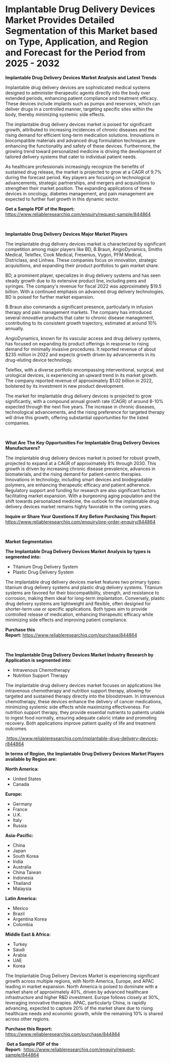 <p><h1>Implantable Drug Delivery Devices Market Provides Detailed Segmentation of this Market based on Type, Application, and Region and Forecast for the Period from 2025 - 2032</h1></p><p><strong>Implantable Drug Delivery Devices Market Analysis and Latest Trends</strong></p>
<p><p>Implantable drug delivery devices are sophisticated medical systems designed to administer therapeutic agents directly into the body over extended periods, enhancing patient compliance and treatment efficacy. These devices include implants such as pumps and reservoirs, which can deliver drugs in a controlled manner, targeting specific sites within the body, thereby minimizing systemic side effects.</p><p>The implantable drug delivery devices market is poised for significant growth, attributed to increasing incidences of chronic diseases and the rising demand for efficient long-term medication solutions. Innovations in biocompatible materials and advanced drug formulation techniques are enhancing the functionality and safety of these devices. Furthermore, the growing trend toward personalized medicine is driving the development of tailored delivery systems that cater to individual patient needs.</p><p>As healthcare professionals increasingly recognize the benefits of sustained drug release, the market is projected to grow at a CAGR of 9.7% during the forecast period. Key players are focusing on technological advancements, strategic partnerships, and mergers and acquisitions to strengthen their market position. The expanding applications of these devices in oncology, diabetes management, and pain management are expected to further fuel growth in this dynamic sector.</p></p>
<p><strong>Get a Sample PDF of the Report:&nbsp;</strong> <a href="https://www.reliableresearchiq.com/enquiry/request-sample/844864?utm_campaign=2724&utm_medium=2&utm_source=Github&utm_content=ia&utm_term=13042025&utm_id=implantable-drug-delivery-devices">https://www.reliableresearchiq.com/enquiry/request-sample/844864</a></p>
<p>&nbsp;</p>
<p><strong>Implantable Drug Delivery Devices Major Market Players</strong></p>
<p><p>The implantable drug delivery devices market is characterized by significant competition among major players like BD, B.Braun, AngioDynamics, Smiths Medical, Teleflex, Cook Medical, Fresenius, Vygon, PFM Medical, Districlass, and Linhwa. These companies focus on innovation, strategic acquisitions, and expanding their product portfolios to gain market share.</p><p>BD, a prominent player, specializes in drug delivery systems and has seen steady growth due to its extensive product line, including pens and syringes. The company's revenue for fiscal 2022 was approximately $19.5 billion. With a continued emphasis on advanced drug delivery technologies, BD is poised for further market expansion.</p><p>B.Braun also commands a significant presence, particularly in infusion therapy and pain management markets. The company has introduced several innovative products that cater to chronic disease management, contributing to its consistent growth trajectory, estimated at around 10% annually. </p><p>AngioDynamics, known for its vascular access and drug delivery systems, has focused on expanding its product offerings in response to rising demand for minimally invasive procedures. It reported revenue of about $235 million in 2022 and expects growth driven by advancements in its drug-eluting device technology.</p><p>Teleflex, with a diverse portfolio encompassing interventional, surgical, and urological devices, is experiencing an upward trend in its market growth. The company reported revenue of approximately $1.02 billion in 2022, bolstered by its investment in new product development.</p><p>The market for implantable drug delivery devices is projected to grow significantly, with a compound annual growth rate (CAGR) of around 8-10% expected through the next five years. The increase in chronic diseases, technological advancements, and the rising preference for targeted therapy will drive this growth, offering substantial opportunities for the listed companies.</p></p>
<p>&nbsp;</p>
<p><strong>What Are The Key Opportunities For Implantable Drug Delivery Devices Manufacturers?</strong></p>
<p><p>The implantable drug delivery devices market is poised for robust growth, projected to expand at a CAGR of approximately 8% through 2030. This growth is driven by increasing chronic disease prevalence, advances in biomaterials, and the rising demand for patient-centric therapies. Innovations in technology, including smart devices and biodegradable polymers, are enhancing therapeutic efficacy and patient adherence. Regulatory support and funding for research are also significant factors facilitating market expansion. With a burgeoning aging population and the shift towards personalized medicine, the outlook for the implantable drug delivery devices market remains highly favorable in the coming years.</p></p>
<p><strong>Inquire or Share Your Questions If Any Before Purchasing This Report:</strong> <a href="https://www.reliableresearchiq.com/enquiry/pre-order-enquiry/844864?utm_campaign=2724&utm_medium=2&utm_source=Github&utm_content=ia&utm_term=13042025&utm_id=implantable-drug-delivery-devices">https://www.reliableresearchiq.com/enquiry/pre-order-enquiry/844864</a></p>
<p>&nbsp;</p>
<p><strong>Market Segmentation</strong></p>
<p><strong>The Implantable Drug Delivery Devices Market Analysis by types is segmented into:</strong></p>
<p><ul><li>Titanium Drug Delivery System</li><li>Plastic Drug Delivery System</li></ul></p>
<p><p>The implantable drug delivery devices market features two primary types: titanium drug delivery systems and plastic drug delivery systems. Titanium systems are favored for their biocompatibility, strength, and resistance to corrosion, making them ideal for long-term implantation. Conversely, plastic drug delivery systems are lightweight and flexible, often designed for shorter-term use or specific applications. Both types aim to provide controlled release of medication, enhancing therapeutic efficacy while minimizing side effects and improving patient compliance.</p></p>
<p><strong>Purchase this Report:&nbsp;</strong><a href="https://www.reliableresearchiq.com/purchase/844864?utm_campaign=2724&utm_medium=2&utm_source=Github&utm_content=ia&utm_term=13042025&utm_id=implantable-drug-delivery-devices">https://www.reliableresearchiq.com/purchase/844864</a></p>
<p>&nbsp;</p>
<p><strong>The Implantable Drug Delivery Devices Market Industry Research by Application is segmented into:</strong></p>
<p><ul><li>Intravenous Chemotherapy</li><li>Nutrition Support Therapy</li></ul></p>
<p><p>The implantable drug delivery devices market focuses on applications like intravenous chemotherapy and nutrition support therapy, allowing for targeted and sustained therapy directly into the bloodstream. In intravenous chemotherapy, these devices enhance the delivery of cancer medications, minimizing systemic side effects while maximizing effectiveness. For nutrition support therapy, they provide essential nutrients to patients unable to ingest food normally, ensuring adequate caloric intake and promoting recovery. Both applications improve patient quality of life and treatment outcomes.</p></p>
<p><a href="https://www.reliableresearchiq.com/implantable-drug-delivery-devices-r844864?utm_campaign=2724&utm_medium=2&utm_source=Github&utm_content=ia&utm_term=13042025&utm_id=implantable-drug-delivery-devices">&nbsp;https://www.reliableresearchiq.com/implantable-drug-delivery-devices-r844864</a></p>
<p><strong>In terms of Region, the Implantable Drug Delivery Devices Market Players available by Region are:</strong></p>
<p>
    <p> <strong> North America: </strong>
        <ul>
            <li>United States</li>
            <li>Canada</li>
        </ul>
        </p> 
    <p> <strong> Europe: </strong>
        <ul>
            <li>Germany</li>
            <li>France</li>
            <li>U.K.</li>
            <li>Italy</li>
            <li>Russia</li>
        </ul>
        </p> 
    <p> <strong> Asia-Pacific: </strong>
        <ul>
            <li>China</li>
            <li>Japan</li>
            <li>South Korea</li>
            <li>India</li>
            <li>Australia</li>
            <li>China Taiwan</li>
            <li>Indonesia</li>
            <li>Thailand</li>
            <li>Malaysia</li>
        </ul>
        </p> 
    <p> <strong> Latin America: </strong>
        <ul>
            <li>Mexico</li>
            <li>Brazil</li>
            <li>Argentina Korea</li>
            <li>Colombia</li>
        </ul>
        </p> 
    <p> <strong> Middle East & Africa: </strong>
        <ul>
            <li>Turkey</li>
            <li>Saudi</li>
            <li>Arabia</li>
            <li>UAE</li>
            <li>Korea</li>
        </ul>
    </p>
    </p>
<p><p>The Implantable Drug Delivery Devices Market is experiencing significant growth across multiple regions, with North America, Europe, and APAC leading in market expansion. North America is poised to dominate with a market share of approximately 40%, driven by advanced healthcare infrastructure and higher R&D investment. Europe follows closely at 30%, leveraging innovative therapies. APAC, particularly China, is rapidly advancing, expected to capture 20% of the market share due to rising healthcare needs and economic growth, while the remaining 10% is shared across other regions.</p></p>
<p><strong>Purchase this Report: </strong><a href="https://www.reliableresearchiq.com/purchase/844864?utm_campaign=2724&utm_medium=2&utm_source=Github&utm_content=ia&utm_term=13042025&utm_id=implantable-drug-delivery-devices">https://www.reliableresearchiq.com/purchase/844864</a></p>
<p>&nbsp;<strong>Get a Sample PDF of the Report:&nbsp;&nbsp;</strong><a href="https://www.reliableresearchiq.com/enquiry/request-sample/844864?utm_campaign=2724&utm_medium=2&utm_source=Github&utm_content=ia&utm_term=13042025&utm_id=implantable-drug-delivery-devices">https://www.reliableresearchiq.com/enquiry/request-sample/844864</a></p>
<p><strong></strong></p>
<p><p></p><p></p><p></p></p>